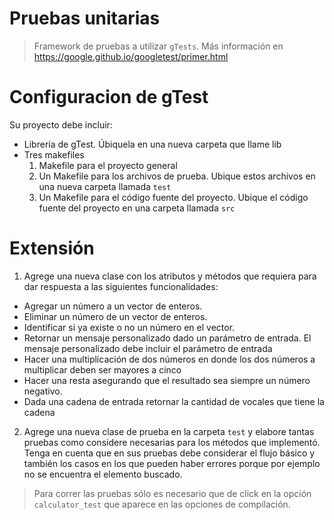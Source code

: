 # Pruebas unitarias
> Framework de pruebas a utilizar `gTests`. Más información en https://google.github.io/googletest/primer.html

# Configuracion de gTest
Su proyecto debe incluir:
* Librería de gTest. Úbiquela en una nueva carpeta que llame lib
* Tres makefiles
    1. Makefile para el proyecto general
    2. Un Makefile para los archivos de prueba. Ubique estos archivos en una nueva carpeta llamada `test`
    3. Un Makefile para el código fuente del proyecto. Ubique el código fuente del proyecto en una carpeta llamada `src`


# Extensión
1. Agrege una nueva clase con los atributos y métodos que requiera para dar respuesta a las siguientes funcionalidades:
  * Agregar un número a un vector de enteros.
  * Eliminar un número de un vector de enteros.
  * Identificar si ya existe o no un número en el vector. 
  * Retornar un mensaje personalizado dado un parámetro de entrada. El mensaje personalizado debe incluir el parámetro de entrada
  * Hacer una multiplicación de dos números en donde los dos números a multiplicar deben ser mayores a cinco
  * Hacer una resta asegurando que el resultado sea siempre un número negativo.
  * Dada una cadena de entrada retornar la cantidad de vocales que tiene la cadena

2. Agrege una nueva clase de prueba en la carpeta `test` y elabore tantas pruebas como considere necesarias para los métodos que implementó.
Tenga en cuenta que en sus pruebas debe considerar el flujo básico y también los casos en los que pueden haber errores porque por ejemplo no 
   se encuentra el elemento buscado. 
   
> Para correr las pruebas sólo es necesario que de click en la opción `calculator_test` que aparece en las opciones de compilación.
> 
